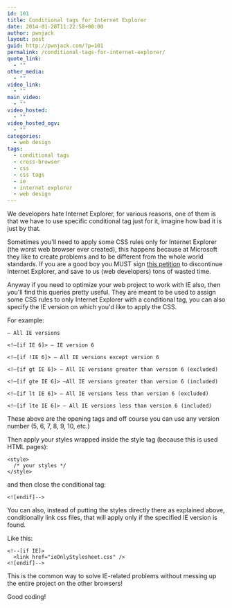 ```yaml
---
id: 101
title: Conditional tags for Internet Explorer
date: 2014-01-28T11:22:58+00:00
author: pwnjack
layout: post
guid: http://pwnjack.com/?p=101
permalink: /conditional-tags-for-internet-explorer/
quote_link:
  - ""
other_media:
  - ""
video_link:
  - ""
main_video:
  - ""
video_hosted:
  - ""
video_hosted_ogv:
  - ""
categories:
  - web design
tags:
  - conditional tags
  - cross-browser
  - css
  - css tags
  - ie
  - internet explorer
  - web design
---
```

We developers hate Internet Explorer, for various reasons, one of them is that we have to use specific conditional tag just for it, imagine how bad it is just by that.

Sometimes you'll need to apply some CSS rules only for Internet Explorer (the worst web browser ever created), this happens because at Microsoft they like to create problems and to be different from the whole world standards. If you are a good boy you MUST sign <a title="Please discontinue Internet Explorer" href="https://www.change.org/petitions/discontinue-internet-explorer" target="_blank">this petition</a> to discontinue Internet Explorer, and save to us (web developers) tons of wasted time.

Anyway if you need to optimize your web project to work with IE also, then you'll find this queries pretty useful. They are meant to be used to assign some CSS rules to only Internet Explorer with a conditional tag, you can also specify the IE version on which you'd like to apply the CSS.

For example:

    – All IE versions

    <!–[if IE 6]> – IE version 6

    <!–[if !IE 6]> – All IE versions except version 6

    <!–[if gt IE 6]> – All IE versions greater than version 6 (excluded)

    <!–[if gte IE 6]> –All IE versions greater than version 6 (included)

    <!–[if lt IE 6]> – All IE versions less than version 6 (excluded)

    <!—[if lte IE 6]> – All IE versions less than version 6 (included)

These above are the opening tags and off course you can use any version number (5, 6, 7, 8, 9, 10, etc.)

Then apply your styles wrapped inside the style tag (because this is used HTML pages):

    <style>
      /* your styles */
    </style>

and then close the conditional tag:

    <![endif]-->

You can also, instead of putting the styles directly there as explained above, conditionally link css files, that will apply only if the specified IE version is found.

Like this:

    <!--[if IE]>
      <link href="ieOnlyStylesheet.css" />
    <![endif]-->

This is the common way to solve IE-related problems without messing up the entire project on the other browsers!

Good coding!